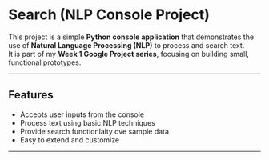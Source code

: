 # Search (NLP Console Project)

This project is a simple **Python console application** that demonstrates the use of **Natural Language Processing (NLP)** to process and search text.  
It is part of my **Week 1 Google Project series**, focusing on building small, functional prototypes.

-----

## Features
- Accepts user inputs from the console
- Process text using basic NLP techniques
- Provide search functionlaity ove sample data
- Easy to extend and customize

-----

